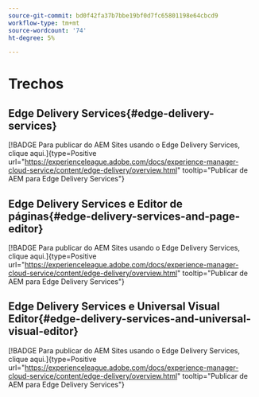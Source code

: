 ```yaml
---
source-git-commit: bd0f42fa37b7bbe19bf0d7fc65801198e64cbcd9
workflow-type: tm+mt
source-wordcount: '74'
ht-degree: 5%

---
```

# Trechos

## Edge Delivery Services{#edge-delivery-services}

[!BADGE Para publicar do AEM Sites usando o Edge Delivery Services, clique aqui.]{type=Positive url="https://experienceleague.adobe.com/docs/experience-manager-cloud-service/content/edge-delivery/overview.html" tooltip="Publicar de AEM para Edge Delivery Services"}

## Edge Delivery Services e Editor de páginas{#edge-delivery-services-and-page-editor}

[!BADGE Para publicar do AEM Sites usando o Edge Delivery Services, clique aqui.]{type=Positive url="https://experienceleague.adobe.com/docs/experience-manager-cloud-service/content/edge-delivery/overview.html" tooltip="Publicar de AEM para Edge Delivery Services"}

## Edge Delivery Services e Universal Visual Editor{#edge-delivery-services-and-universal-visual-editor}

[!BADGE Para publicar do AEM Sites usando o Edge Delivery Services, clique aqui.]{type=Positive url="https://experienceleague.adobe.com/docs/experience-manager-cloud-service/content/edge-delivery/overview.html" tooltip="Publicar de AEM para Edge Delivery Services"}
